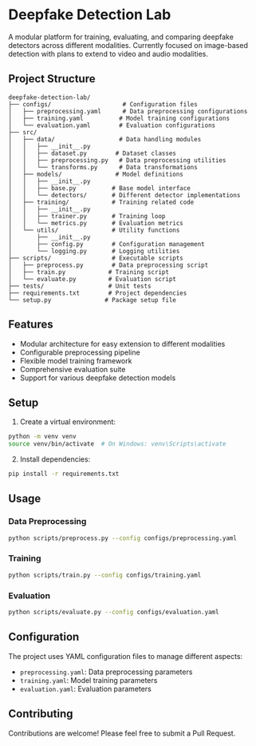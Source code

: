 # Deepfake Detection Lab

A modular platform for training, evaluating, and comparing deepfake detectors across different modalities. Currently focused on image-based detection with plans to extend to video and audio modalities.

## Project Structure

```
deepfake-detection-lab/
├── configs/                    # Configuration files
│   ├── preprocessing.yaml      # Data preprocessing configurations
│   ├── training.yaml          # Model training configurations
│   └── evaluation.yaml        # Evaluation configurations
├── src/
│   ├── data/                  # Data handling modules
│   │   ├── __init__.py
│   │   ├── dataset.py        # Dataset classes
│   │   ├── preprocessing.py   # Data preprocessing utilities
│   │   └── transforms.py      # Data transformations
│   ├── models/               # Model definitions
│   │   ├── __init__.py
│   │   ├── base.py          # Base model interface
│   │   └── detectors/       # Different detector implementations
│   ├── training/            # Training related code
│   │   ├── __init__.py
│   │   ├── trainer.py       # Training loop
│   │   └── metrics.py       # Evaluation metrics
│   └── utils/               # Utility functions
│       ├── __init__.py
│       ├── config.py        # Configuration management
│       └── logging.py       # Logging utilities
├── scripts/                 # Executable scripts
│   ├── preprocess.py        # Data preprocessing script
│   ├── train.py            # Training script
│   └── evaluate.py         # Evaluation script
├── tests/                  # Unit tests
├── requirements.txt        # Project dependencies
└── setup.py               # Package setup file
```

## Features

- Modular architecture for easy extension to different modalities
- Configurable preprocessing pipeline
- Flexible model training framework
- Comprehensive evaluation suite
- Support for various deepfake detection models

## Setup

1. Create a virtual environment:
```bash
python -m venv venv
source venv/bin/activate  # On Windows: venv\Scripts\activate
```

2. Install dependencies:
```bash
pip install -r requirements.txt
```

## Usage

### Data Preprocessing
```bash
python scripts/preprocess.py --config configs/preprocessing.yaml
```

### Training
```bash
python scripts/train.py --config configs/training.yaml
```

### Evaluation
```bash
python scripts/evaluate.py --config configs/evaluation.yaml
```

## Configuration

The project uses YAML configuration files to manage different aspects:
- `preprocessing.yaml`: Data preprocessing parameters
- `training.yaml`: Model training parameters
- `evaluation.yaml`: Evaluation parameters

## Contributing

Contributions are welcome! Please feel free to submit a Pull Request.